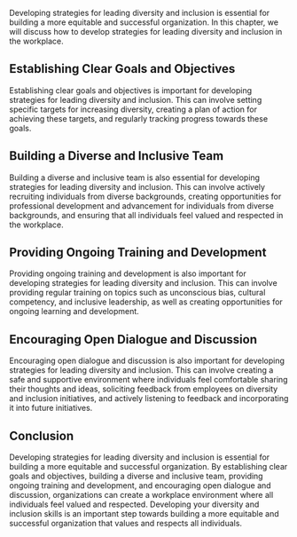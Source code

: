 
Developing strategies for leading diversity and inclusion is essential for building a more equitable and successful organization. In this chapter, we will discuss how to develop strategies for leading diversity and inclusion in the workplace.

Establishing Clear Goals and Objectives
---------------------------------------

Establishing clear goals and objectives is important for developing strategies for leading diversity and inclusion. This can involve setting specific targets for increasing diversity, creating a plan of action for achieving these targets, and regularly tracking progress towards these goals.

Building a Diverse and Inclusive Team
-------------------------------------

Building a diverse and inclusive team is also essential for developing strategies for leading diversity and inclusion. This can involve actively recruiting individuals from diverse backgrounds, creating opportunities for professional development and advancement for individuals from diverse backgrounds, and ensuring that all individuals feel valued and respected in the workplace.

Providing Ongoing Training and Development
------------------------------------------

Providing ongoing training and development is also important for developing strategies for leading diversity and inclusion. This can involve providing regular training on topics such as unconscious bias, cultural competency, and inclusive leadership, as well as creating opportunities for ongoing learning and development.

Encouraging Open Dialogue and Discussion
----------------------------------------

Encouraging open dialogue and discussion is also important for developing strategies for leading diversity and inclusion. This can involve creating a safe and supportive environment where individuals feel comfortable sharing their thoughts and ideas, soliciting feedback from employees on diversity and inclusion initiatives, and actively listening to feedback and incorporating it into future initiatives.

Conclusion
----------

Developing strategies for leading diversity and inclusion is essential for building a more equitable and successful organization. By establishing clear goals and objectives, building a diverse and inclusive team, providing ongoing training and development, and encouraging open dialogue and discussion, organizations can create a workplace environment where all individuals feel valued and respected. Developing your diversity and inclusion skills is an important step towards building a more equitable and successful organization that values and respects all individuals.
